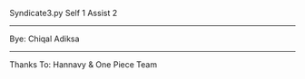 Syndicate3.py
Self 1 Assist 2
____________________
Bye: Chiqal Adiksa
____________________
Thanks To:
Hannavy & One Piece Team